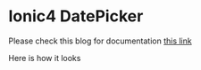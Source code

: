 
# Ionic4 DatePicker

Please check this blog for documentation [this link](https://logisticinfotech.com/blog/li-rating-component)

Here is how it looks
